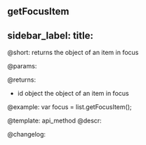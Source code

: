 getFocusItem
---
sidebar_label: 
title: 
---          

@short: returns the object of an item in focus


@params:


@returns:
- id 		object		the object of an item in focus


@example:
var focus = list.getFocusItem(); 


@template: api_method
@descr:





@changelog:


